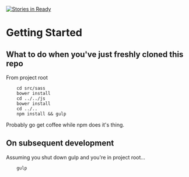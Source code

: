 [![Stories in Ready](https://badge.waffle.io/brettwise/waypaverlabs.org.png?label=ready&title=Ready)](https://waffle.io/brettwise/waypaver.org)
# Getting Started

## What to do when you've just freshly cloned this repo

From project root

```
	cd src/sass 
	bower install
	cd ../../js
	bower install
	cd ../..
	npm install && gulp
```

Probably go get coffee while npm does it's thing.


## On subsequent development

Assuming you shut down gulp and you're in project root...

```
	gulp
```